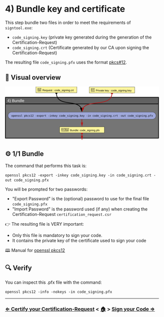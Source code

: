 # 4) Bundle key and certificate

This step bundle two files in order to meet the requirements of `signtool.exe`:
- `code_signing.key` (private key generated during the generation of the Certification-Request)
- `code_signing.crt` (Certificate generated by our CA upon signing the Certification-Request)

The resulting file `code_signing.pfx` uses the format [pkcs#12](https://fr.wikipedia.org/wiki/PKCS12).

## 👀 Visual overview

![Bundle](files/4_Bundle.svg)

## ⚙ 1/1 Bundle

The command that performs this task is:

```
openssl pkcs12 -export -inkey code_signing.key -in code_signing.crt -out code_signing.pfx
```

You will be prompted for two passwords:
- "Export Password" is the (optional) password to use for the final file `code_signing.pfx`
- "Import Password" is the password used (if any) when creating the Certification-Request `certification_request.csr`

👉 The resulting file is VERY important:
- Only this file is mandatory to sign your code.
- It contains the private key of the certificate used to sign your code

🕮 Manual for [openssl pkcs12](https://docs.openssl.org/master/man1/openssl-pkcs12/)

## 🔍 Verify

You can inspect this .pfx file with the command:
```
openssl pkcs12 -info -nokeys -in code_signing.pfx
```

<hr/>

### [⇐ Certify your Certification-Request](3_Certify-Your-Certification-Request.md) < [🏠](index.md) > [Sign your Code ⇒](5_Sign-Your-Code.md)
